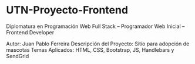 # UTN-Proyecto-Frontend
Diplomatura en Programación Web Full Stack – Programador Web Inicial – Frontend Developer

Autor: Juan Pablo Ferreira
Descripción del Proyecto: Sitio para adopción de mascotas
Temas Aplicados: HTML, CSS, Bootstrap, JS, Handlebars y SendGrid
